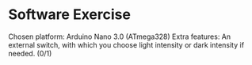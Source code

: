 # Software Exercise

Chosen platform: Arduino Nano  3.0 (ATmega328)
Extra features: An external switch, with which you choose light intensity or dark intensity if needed. (0/1)


